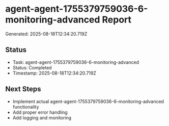 # agent-agent-1755379759036-6-monitoring-advanced Report

Generated: 2025-08-18T12:34:20.719Z

## Status
- Task: agent-agent-1755379759036-6-monitoring-advanced
- Status: Completed
- Timestamp: 2025-08-18T12:34:20.719Z

## Next Steps
- Implement actual agent-agent-1755379759036-6-monitoring-advanced functionality
- Add proper error handling
- Add logging and monitoring

